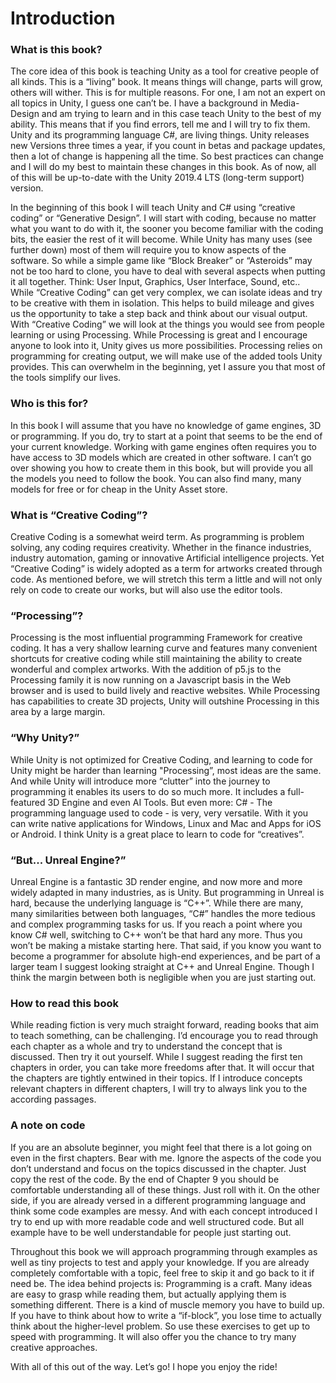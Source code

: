 # Introduction
### What is this book?
The core idea of this book is teaching Unity as a tool for creative people of all kinds. This is a “living” book. It means things will change, parts will grow, others will wither. This is for multiple reasons. For one, I am not an expert on all topics in Unity, I guess one can’t be. I have a background in Media-Design and am trying to learn and in this case teach Unity to the best of my ability. This means that if you find errors, tell me and I will try to fix them. Unity and its programming language C#, are living things. Unity releases new Versions three times a year, if you count in betas and package updates, then a lot of change is happening all the time. So best practices can change and I will do my best to maintain these changes in this book. As of now, all of this will be up-to-date with the Unity 2019.4 LTS (long-term support) version.

In the beginning of this book I will teach Unity and C# using “creative coding” or “Generative Design”. I will start with coding, because no matter what you want to do with it, the sooner you become familiar with the coding bits, the easier the rest of it will become. While Unity has many uses (see further down) most of them will require you to know aspects of the software. So while a simple game like “Block Breaker” or “Asteroids” may not be too hard to clone, you have to deal with several aspects when putting it all together. Think: User Input, Graphics, User Interface, Sound, etc.. While “Creative Coding” can get very complex, we can isolate ideas and try to be creative with them in isolation. This helps to build mileage and gives us the opportunity to take a step back and think about our visual output.
With “Creative Coding” we will look at the things you would see from people learning or using Processing. While Processing is great and I encourage anyone to look into it, Unity gives us more possibilities. Processing relies on programming for creating output, we will make use of the added tools Unity provides. This can overwhelm in the beginning, yet I assure you that most of the tools simplify our lives.

### Who is this for?
 In this book I will assume that you have no knowledge of game engines, 3D or programming. If you do, try to start at a point that seems to be the end of your current knowledge. 
Working with game engines often requires you to have access to 3D models which are created in other software. I can’t go over showing you how to create them in this book, but will provide you all the models you need to follow the book.
You can also find many, many models for free or for cheap in the Unity Asset store.

 ### What is “Creative Coding”?
Creative Coding is a somewhat weird term. As programming is problem solving, any coding requires creativity. Whether in the finance industries, industry automation, gaming or innovative Artificial intelligence projects. Yet “Creative Coding” is widely adopted as a term for artworks created through code.
As mentioned before, we will stretch this term a little and will not only rely on code to create our works, but will also use the editor tools.

### “Processing”?
Processing is the most influential programming Framework for creative coding. It has a very shallow learning curve and features many convenient shortcuts for creative coding while still maintaining the ability to create wonderful and complex artworks. With the addition of p5.js to the Processing family it is now running on a Javascript basis in the Web browser and is used to build lively and reactive websites. While Processing has capabilities to create 3D projects, Unity will outshine Processing in this area by a large margin.

### “Why Unity?”
While Unity is not optimized for Creative Coding, and learning to code for Unity might be harder than learning "Processing”, most ideas are the same. And while Unity will introduce more “clutter” into the journey to programming it enables its users to do so much more. It includes a full-featured 3D Engine and even AI Tools. But even more: C# - The programming language used to code - is very, very versatile. With it you can write native applications for Windows, Linux and Mac and Apps for iOS or Android.
I think Unity is a great place to learn to code for “creatives”.

### “But... Unreal Engine?”
Unreal Engine is a fantastic 3D render engine, and now more and more widely adapted in many industries, as is Unity. But programming in Unreal is hard, because the underlying language is “C++”. While there are many, many similarities between both languages, “C#” handles the more tedious and complex programming tasks for us. If you reach a point where you know C# well, switching to C++ won’t be that hard any more. Thus you won’t be making a mistake starting here.
That said, if you know you want to become a programmer for absolute high-end experiences, and be part of a larger team I suggest looking straight at C++ and Unreal Engine. Though I think the margin between both is negligible when you are just starting out.

### How to read this book
While reading fiction is very much straight forward, reading books that aim to teach something, can be challenging. I’d encourage you to read through each chapter as a whole and try to understand the concept that is discussed. Then try it out yourself. 
While I suggest reading the first ten chapters in order, you can take more freedoms after that. It will occur that the chapters are tightly entwined in their topics. If I introduce concepts relevant chapters in different chapters, I will try to always link you to the according passages.

### A note on code
If you are an absolute beginner, you might feel that there is a lot going on even in the first chapters. Bear with me. Ignore the aspects of the code you don’t understand and focus on the topics discussed in the chapter. Just copy the rest of the code. By the end of Chapter 9 you should be comfortable understanding all of these things. Just roll with it.
On the other side, if you are already versed in a different programming language and think some code examples are messy. And with each concept introduced I try to end up with more readable code and well structured code. But all example have to be well understandable for people just starting out.

Throughout this book we will approach programming through examples as well as tiny projects to test and apply your knowledge. If you are already completely comfortable with a topic, feel free to skip it and go back to it if need be.
The idea behind projects is: Programming is a craft. Many ideas are easy to grasp while reading them, but actually applying them is something different. There is a kind of muscle memory you have to build up. If you have to think about how to write a “if-block”, you lose time to actually think about the higher-level problem. So use these exercises to get up to speed with programming. It will also offer you the chance to try many creative approaches.

With all of this out of the way. Let’s go! I hope you enjoy the ride!